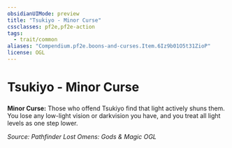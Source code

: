 ```yaml
---
obsidianUIMode: preview
title: "Tsukiyo - Minor Curse"
cssclasses: pf2e,pf2e-action
tags:
  - trait/common
aliases: "Compendium.pf2e.boons-and-curses.Item.6Iz9b01O5t31ZioP"
license: OGL
---
```

# Tsukiyo - Minor Curse

### 






**Minor Curse:** Those who offend Tsukiyo find that light actively shuns them. You lose any low-light vision or darkvision you have, and you treat all light levels as one step lower.

*Source: Pathfinder Lost Omens: Gods & Magic*
*OGL*